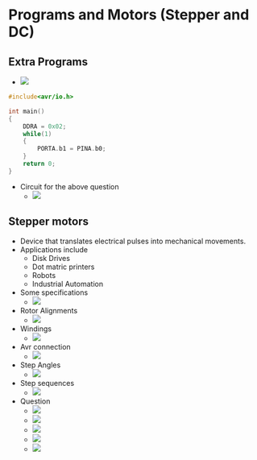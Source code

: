 
# Programs and Motors (Stepper and DC)

## Extra Programs
* ![](/assets/images/2021-11-27-16-58-48.png)
```c
#include<avr/io.h>

int main()
{
    DDRA = 0x02;
    while(1)
    {
        PORTA.b1 = PINA.b0;
    }
    return 0;
}
```
* Circuit for the above question
    * ![](/assets/images/2021-11-27-17-12-13.png)

## Stepper motors
* Device that translates electrical pulses into mechanical movements.
* Applications include
    * Disk Drives
    * Dot matric printers
    * Robots
    * Industrial Automation
* Some specifications
    * ![](/assets/images/2021-11-27-17-15-49.png)
* Rotor Alignments
    * ![](/assets/images/2021-11-27-17-16-05.png)
* Windings
    * ![](/assets/images/2021-11-27-17-23-49.png)
* Avr connection
    * ![](/assets/images/2021-11-27-17-23-38.png)
* Step Angles
    * ![](/assets/images/2021-11-27-17-24-10.png)
* Step sequences
    * ![](/assets/images/2021-11-27-17-24-29.png)
* Question
    * ![](/assets/images/2021-11-27-17-25-27.png)
    * ![](/assets/images/2021-11-27-17-25-37.png)
    * ![](/assets/images/2021-11-27-17-25-52.png)
    * ![](/assets/images/2021-11-27-17-45-36.png)
    * ![](/assets/images/2021-11-27-17-46-05.png)
